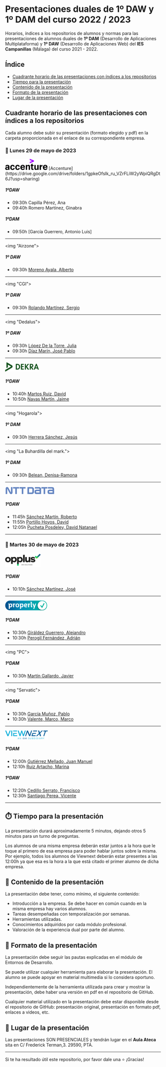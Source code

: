 # Presentaciones duales de 1º DAW y 1º DAM del curso 2022 / 2023

Horarios, índices a los repositorios de alumnos y normas para las presentaciones de alumnos duales de **1º DAM** (Desarrollo de Aplicaciones Multiplataforma) y **1º DAW** (Desarrollo de Aplicaciones Web) del **IES Campanillas** (Málaga) del curso 2021 - 2022.

## Índice

* [Cuadrante horario de las presentaciones con índices a los repositorios](#cuadrante-horario-de-las-presentaciones-con-índices-a-los-repositorios)
* [Tiempo para la presentación](#tiempo-para-la-presentación)
* [Contenido de la presentación](#contenido-de-la-presentación)
* [Formato de la presentación](#formato-de-la-presentación)
* [Lugar de la presentación](#lugar-de-la-presentación)

## Cuadrante horario de las presentaciones con índices a los repositorios

Cada alumno debe subir su presentación (formato elegido y pdf) en la carpeta proporcionada en el enlace de su correspondiente empresa.

### :calendar: Lunes 29 de mayo de 2023

<img height="36px" src="accenture.svg">
[Accenture](https://drive.google.com/drive/folders/1gpkeOfsIk_ru_VZrFLiW2yWpiQRgDt6J?usp=sharing)


##### 1ºDAW

* 09:30h Capilla Pérez, Ana
* 09:40h Romero Martínez, Ginabra

##### 1ºDAM

* 09:50h [García Guerrero, Antonio Luis]

<hr>

<img "Airzone">

##### 1º DAW

* 09:30h [Moreno Ayala, Alberto](https://github.com/mnataliacm/FpDual2022_1DAM)

<hr>

<img "CGI">

##### 1º DAW

* 09:30h [Rolando Martínez, Sergio](https://github.com/mnataliacm/FpDual2022_1DAM)

<hr>

<img "Dedalus">

##### 1º DAW

* 09:30h [López De la Torre, Julia](https://github.com/mnataliacm/FpDual2022_1DAM)
* 09:30h [Díaz Marín, José Pablo](https://github.com/mnataliacm/FpDual2022_1DAM)

<hr>

<img height="30px" src="dekra.svg">

##### 1ºDAW

* 10:40h [Martos Ruiz, David](https://github.com/DavidAntunezPerez/presentation-dual-2022-dd)
* 10:50h [Navas Martín, Jaime](https://github.com/AleCueto/presentation-dual-2022-dd)

<hr>

<img "Hogarola">

##### 1º DAM

* 09:30h [Herrera Sánchez, Jesús](https://github.com/mnataliacm/FpDual2022_1DAM)

<hr>

<img "La Buhardilla del mark.">

##### 1º DAM

* 09:30h [Belean, Denisa-Ramona](https://github.com/mnataliacm/FpDual2022_1DAM)

<hr>

<img height="26px" src="nttdata.png">

##### 1ºDAW

* 11:45h [Sánchez Martín, Roberto](https://github.com/alejandroAguileraGarcia/presentacion_dual)
* 11:55h [Portillo Hoyos, David](https://github.com/narsodev/daw-presentacion-dual)
* 12:05h [Pucheta Posdeley, David Natanael](https://github.com/ehm4/Presentaci-n-dual)

<hr>


### :calendar: Martes 30 de mayo de 2023

<img height="46px" src="opplus.png">

##### 1ºDAW

* 10:10h [Sánchez Martínez, José](https://github.com/miguelmunval/presentacion)

<hr>

<img height="32px" src="properly.png">

##### 1ºDAM

* 10:30h [Giráldez Guerrero, Alejandro](https://github.com/AlbertoParraToval/Presentacion_Properly_DAM_21_22)
* 10:30h [Perogil Fernández, Adrián](https://github.com/AlbertoParraToval/Presentacion_Properly_DAM_21_22)

<hr>

<img "PC">

##### 1ºDAM

* 10:30h [Martín Gallardo, Javier](https://github.com/AlbertoParraToval/Presentacion_Properly_DAM_21_22)

<hr>

<img "Servatic">

##### 1ºDAM

* 10:30h [García Muñoz, Pablo](https://github.com/AlbertoParraToval/Presentacion_Properly_DAM_21_22)
* 10:30h [Valente, Marco, Marco](https://github.com/AlbertoParraToval/Presentacion_Properly_DAM_21_22)

<hr>

<img height="28px" src="viewnext.png">

##### 1ºDAM 

* 12:00h [Gutiérrez Mellado, Juan Manuel](https://github.com/sergiomoralesgarcia/DesarrolloFacturas)
* 12:10h [Ruiz Artacho, Marina](https://github.com/SergioDominguez15/Presentacion-Dual.git)

##### 1ºDAW

* 12:20h [Cedillo Serrato, Francisco](https://github.com/FranciscoBautistaSomo/dualViewNextFranciscoBautista)
* 12:30h [Santiago Perea, Vicente](https://github.com/hugosanchezg/presentacionDual)

<hr>

## :stopwatch: Tiempo para la presentación

La presentación durará aproximadamente 5 minutos, dejando otros 5 minutos para un turno de preguntas.

Los alumnos de una misma empresa deberán estar juntos a la hora que le toque al primero de esa empresa para poder hablar juntos sobre la misma. Por ejemplo, todos los alumnos de Viewnext deberán estar presentes a las 12:00h ya que esa es la hora a la que está citado el primer alumno de dicha empresa.

## :open_file_folder: Contenido de la presentación

La presentación debe tener, como mínimo, el siguiente contenido:

* Introducción a la empresa. Se debe hacer en común cuando en la misma empresa hay varios alumnos.
* Tareas desempeñadas con temporalización por semanas.
* Herramientas utilizadas.
* Conocimientos adquiridos por cada módulo profesional.
* Valoración de la experiencia dual por parte del alumno.

## :bookmark_tabs: Formato de la presentación
La presentación debe seguir las pautas explicadas en el módulo de Entornos de Desarrollo.

Se puede utilizar cualquier herramienta para elaborar la presentación. El alumno se puede apoyar en material multimedia si lo considera oportuno.

Independientemente de la herramienta utilizada para crear y mostrar la presentación, debe haber una versión en pdf en el repositorio de GitHub.

Cualquier material utilizado en la presentación debe estar disponible desde el repositorio de GitHub: presentación original, presentación en formato pdf, enlaces a videos, etc.

## :school: Lugar de la presentación

Las presentaciones SON PRESENCIALES y tendrán lugar en el **Aula Ateca** sita en C/ Frederick Terman,3. 29590, PTA.

<hr>

Si te ha resultado útil este repositorio, por favor dale una :star: ¡Gracias!


